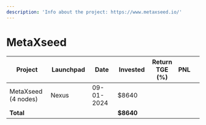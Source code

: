 ```yaml
---
description: 'Info about the project: https://www.metaxseed.io/'
---
```


# MetaXseed

<table data-full-width="true"><thead><tr><th width="141">Project</th><th width="138">Launchpad</th><th width="132">Date</th><th width="133">Invested</th><th>Return TGE (%)</th><th>PNL</th><th></th></tr></thead><tbody><tr><td>MetaXseed (4 nodes)</td><td>Nexus</td><td>09-01-2024</td><td>$8640</td><td></td><td></td><td></td></tr><tr><td><strong>Total</strong></td><td></td><td></td><td><strong>$8640</strong></td><td></td><td></td><td></td></tr></tbody></table>
